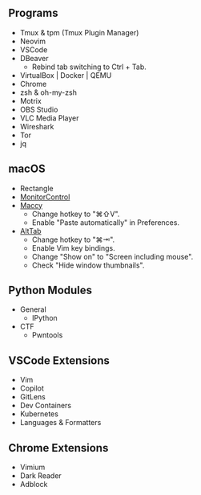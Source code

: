 ## Programs

- Tmux & tpm (Tmux Plugin Manager)
- Neovim
- VSCode
- DBeaver
  - Rebind tab switching to Ctrl + Tab.
- VirtualBox | Docker | QEMU
- Chrome
- zsh & oh-my-zsh
- Motrix
- OBS Studio
- VLC Media Player
- Wireshark
- Tor
- jq

## macOS

- Rectangle
- [MonitorControl](https://github.com/MonitorControl/MonitorControl)
- [Maccy](https://github.com/p0deje/Maccy)
  - Change hotkey to "⌘⇧V".
  - Enable "Paste automatically" in Preferences.
- [AltTab](https://github.com/lwouis/alt-tab-macos)
  - Change hotkey to "⌘⇥".
  - Enable Vim key bindings.
  - Change "Show on" to "Screen including mouse".
  - Check "Hide window thumbnails".

## Python Modules

- General
  - IPython
- CTF
  - Pwntools

## VSCode Extensions

- Vim
- Copilot
- GitLens
- Dev Containers
- Kubernetes
- Languages & Formatters

## Chrome Extensions

- Vimium
- Dark Reader
- Adblock


